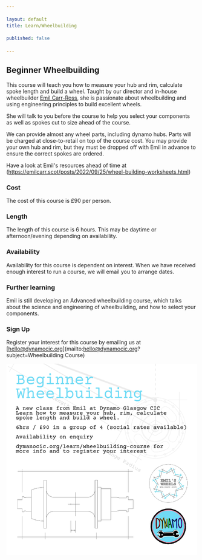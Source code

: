 ```yaml
---

layout: default
title: Learn/Wheelbuilding

published: false

---
```


## Beginner Wheelbuilding


This course will teach you how to measure your hub and rim, calculate spoke length and build a wheel. Taught by our director and in-house wheelbuilder [Emil Carr-Ross](https://emilcarr.scot), she is passionate about wheelbuilding and using engineering principles to build excellent wheels. 

She will talk to you before the course to help you select your components as well as spokes cut to size ahead of the course.

We can provide almost any wheel parts, including dynamo hubs. Parts will be charged at close-to-retail on top of the course cost. You may provide your own hub and rim, but they must be dropped off with Emil in advance to ensure the correct spokes are ordered.

Have a look at Emil's resources ahead of time at (https://emilcarr.scot/posts/2022/09/25/wheel-building-worksheets.html)

### Cost

The cost of this course is £90 per person.

### Length

The length of this course is 6 hours. This may be daytime or afternoon/evening depending on availability.

### Availability

Availability for this course is dependent on interest. When we have received enough interest to run a course, we will email you to arrange dates.

### Further learning

Emil is still developing an Advanced wheelbuilding course, which talks about the science and engineering of wheelbuilding, and how to select your components.

### Sign Up

Register your interest for this course by emailing us at [hello@dynamocic.org](mailto:hello@dynamocic.org?subject=Wheelbuilding Course)

![Wheelbuilding course cover graphic](/media/2024/03/wheelbuilding-graphic.png)
